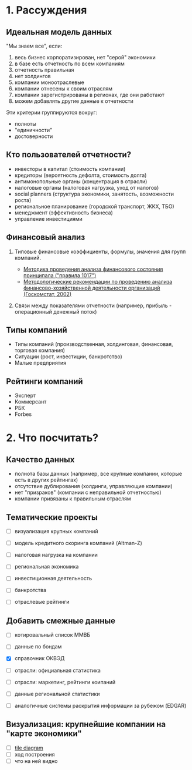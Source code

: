 # 1. Рассуждения 

## Идеальная модель данных 

"Мы знаем все", если:

1. весь бизнес корпоратизирован, нет "серой" экономики
2. в базе есть отчетность по всем компаниям
3. отчетность правильная
4. нет холдингов
5. компании моноотраслевые
6. компании отнесены к своим отраслям 
7. компании зарегистрированы в регионах, где они работают  
8. можем добавлять другие данные к отчетности

Эти критерии группируются вокруг:

- полноты
- "единичности"
- достоверности


## Кто пользователей отчетности?

- инвесторы в капитал (стоимость компании)
- кредиторы (вероятность дефолта, стоимость долга)
- антимонопольные органы (концентрация в отрасли)
- налоговые органы (налоговая нагрузка, уход от налогов)
- social planners (структура экономики, занятость, возможности роста)
- региональное планирование (городской транспорт, ЖКХ, TБО)
- менеджмент (эффективность бизнеса) 
- управление инвестициями  

## Финансовый анализ

1. Типовые финансовые коэффициенты, формулы, значения для групп компаний.

   - [Методика проведения анализа финансового состояния принципала ("правила 1017")](https://bit.ly/2MuzSLL)
   - [Методологические рекомендации по проведению анализа финансово-хозяйственной 
      деятельности организаций (Госкомстат, 2002)](https://bit.ly/2DspnFT)

2. Связи между показателями отчетности (например, прибыль - операционный денежный поток)

## Типы компаний

- Типы компаний (производственная, холдинговая, финансовая, торговая компания)
- Ситуации (рост, инвестиции, банкротство)
- Малые предприятия

## Рейтинги компаний

- Эксперт
- Коммерсант
- РБК
- Forbes

# 2. Что посчитать?

## Качество данных

- полнота базы данных (например, все крупные компании, которые есть в других рейтингах)
- отсутствие дублирования (холдинги, управляющие компании)
- нет "призраков" (компании с неправильной отчетностью)
- компании привязаны к правильным отраслям

## Тематические проекты
   
- [ ] визуализация крупных компаний 
- [ ] модель кредитного скоринга компаний (Altman-Z)
- [ ] налоговая нагрузка на компании
- [ ] региональная экономика
- [ ] инвестиционная деятельность
- [ ] банкротства
- [ ] отраслевые рейтинги

 
## Добавить смежные данные 

- [ ] котировальный список ММВБ
- [ ] данные по бондам
- [x] справочник ОКВЭД
- [ ] отрасли: официальная статистика
- [ ] отрасли: маркетинг, рейтинги коипаний
- [ ] данные региональной статистики
- [ ] аналогичные системы раскрытия информации за рубежом (EDGAR)


## Визуализация: крупнейшие компании на "карте экономики"

- [ ] [tile diagram](https://stackoverflow.com/questions/3282935/treemap-visualization-in-python)
- [ ] ход построения
- [ ] что на ней видно
